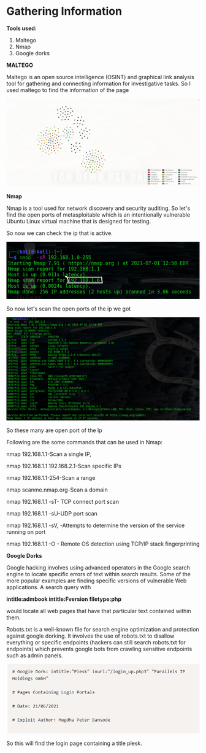 # **Gathering Information**

**Tools used:**

1. Maltego
2. Nmap
3. Google dorks

**MALTEGO**

Maltego is an open source intelligence (OSINT) and graphical link analysis tool for gathering and connecting information for investigative tasks. So I used maltego to find the information of the page

![](https://github.com/whitedevil1710/GatheringInformation/blob/main/maltego.png)

**Nmap**

Nmap is a tool used for network discovery and security auditing. So let&#39;s find the open ports of metasploitable which is an intentionally vulnerable Ubuntu Linux virtual machine that is designed for testing.

So now we can check the ip that is active.

![](https://github.com/whitedevil1710/GatheringInformation/blob/main/ipfind.png)

So now let&#39;s scan the open ports of the ip we got

![](https://github.com/whitedevil1710/GatheringInformation/blob/main/portscan.png)

So these many are open port of the Ip

Following are the some commands that can be used in Nmap:

nmap 192.168.1.1-Scan a single IP,

nmap 192.168.1.1 192.168.2.1-Scan specific IPs

nmap 192.168.1.1-254-Scan a range

nmap scanme.nmap.org-Scan a domain

nmap 192.168.1.1 -sT- TCP connect port scan

nmap 192.168.1.1 -sU-UDP port scan

nmap 192.168.1.1 -sV, -Attempts to determine the version of the service running on port

nmap 192.168.1.1 -O - Remote OS detection using TCP/IP
stack fingerprinting

**Google Dorks**

Google hacking involves using advanced operators in the Google search engine to locate specific errors of text within search results. Some of the more popular examples are finding specific versions of vulnerable Web applications. A search query with

**intitle:admbook intitle:Fversion filetype:php**

would locate all web pages that have that particular text contained within them.

Robots.txt is a well-known file for search engine optimization and protection against google dorking. It involves the use of robots.txt to disallow everything or specific endpoints (hackers can still search robots.txt for endpoints) which prevents google bots from crawling sensitive endpoints such as admin panels.

![](https://github.com/whitedevil1710/GatheringInformation/blob/main/Screenshot%202021-07-01%20233030.png)

So this will find the login page containing a title plesk.
